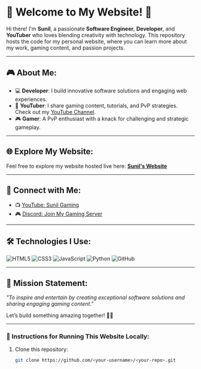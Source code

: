 # 🌟 Welcome to My Website! 👋

Hi there! I'm **Sunil**, a passionate **Software Engineer**, **Developer**, and **YouTuber** who loves blending creativity with technology. This repository hosts the code for my personal website, where you can learn more about my work, gaming content, and passion projects.

---

## 🎮 About Me:
- 💻 **Developer**: I build innovative software solutions and engaging web experiences.
- 🎥 **YouTuber**: I share gaming content, tutorials, and PvP strategies. Check out my [YouTube Channel](https://www.youtube.com/@Sunilgaming_op).
- 🎮 **Gamer**: A PvP enthusiast with a knack for challenging and strategic gameplay.

---

## 🌐 Explore My Website:
Feel free to explore my website hosted live here: [**Sunil's Website**](https://youtube.com/@sunilgaming_op)

---

## 🔗 Connect with Me:
- 📺 [YouTube: Sunil Gaming](https://www.youtube.com/@Sunilgaming_op)  
- 🎮 [Discord: Join My Gaming Server](https://dsc.gg/sunilgaming)  

---

## 🛠️ Technologies I Use:
![HTML5](https://img.shields.io/badge/-HTML5-E34F26?logo=html5&logoColor=white&style=for-the-badge)
![CSS3](https://img.shields.io/badge/-CSS3-1572B6?logo=css3&logoColor=white&style=for-the-badge)
![JavaScript](https://img.shields.io/badge/-JavaScript-F7DF1E?logo=javascript&logoColor=black&style=for-the-badge)
![Python](https://img.shields.io/badge/-Python-3776AB?logo=python&logoColor=white&style=for-the-badge)
![GitHub](https://img.shields.io/badge/-GitHub-181717?logo=github&logoColor=white&style=for-the-badge)

---

## 🚀 Mission Statement:
_"To inspire and entertain by creating exceptional software solutions and sharing engaging gaming content."_  

Let’s build something amazing together! 🚀✨

---

### 📌 Instructions for Running This Website Locally:
1. Clone this repository:
   ```bash
   git clone https://github.com/<your-username>/<your-repo>.git
